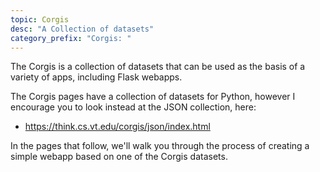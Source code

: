 ```yaml
---
topic: Corgis
desc: "A Collection of datasets"
category_prefix: "Corgis: "
---
```


The Corgis is a collection of datasets that can be used as the basis of a variety of apps, including Flask webapps.

The Corgis pages have a collection of datasets for Python, however I encourage you to look instead at the JSON collection, here:

* <https://think.cs.vt.edu/corgis/json/index.html>

In the pages that follow, we'll walk you through the process of creating a simple webapp based on one of the Corgis datasets.

